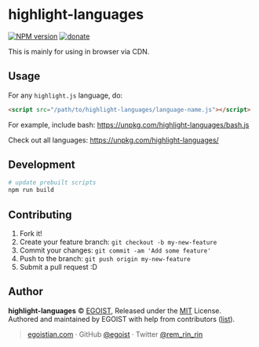 # highlight-languages

[![NPM version](https://img.shields.io/npm/v/highlight-languages.svg?style=flat-square)](https://npmjs.com/package/highlight-languages) [![donate](https://img.shields.io/badge/$-donate-ff69b4.svg?maxAge=2592000&style=flat-square)](https://github.com/egoist/donate)

This is mainly for using in browser via CDN.

## Usage

For any `highlight.js` language, do:

```html
<script src="/path/to/highlight-languages/language-name.js"></script>
```

For example, include bash: https://unpkg.com/highlight-languages/bash.js

Check out all languages: https://unpkg.com/highlight-languages/

## Development

```bash
# update prebuilt scripts
npm run build
```

## Contributing

1. Fork it!
2. Create your feature branch: `git checkout -b my-new-feature`
3. Commit your changes: `git commit -am 'Add some feature'`
4. Push to the branch: `git push origin my-new-feature`
5. Submit a pull request :D

## Author

**highlight-languages** © [EGOIST](https://github.com/egoist), Released under the [MIT](https://egoist.mit-license.org/) License.<br>
Authored and maintained by EGOIST with help from contributors ([list](https://github.com/egoist/highlight-languages/contributors)).

> [egoistian.com](https://egoistian.com) · GitHub [@egoist](https://github.com/egoist) · Twitter [@rem_rin_rin](https://twitter.com/rem_rin_rin)
